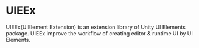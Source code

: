 # UIEEx
UIEEx(UIElement Extension) is an extension library of Unity UI Elements package. UIEEx improve the workflow of creating editor &amp; runtime UI by UI Elements.
